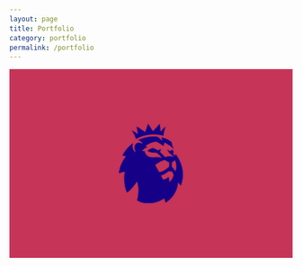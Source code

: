 ```yaml
---
layout: page
title: Portfolio
category: portfolio
permalink: /portfolio
---
```


![EPL Header](assets/img/epl.jpg)